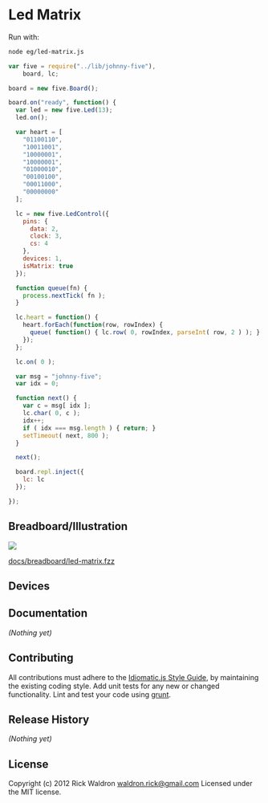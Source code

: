# Led Matrix

Run with:
```bash
node eg/led-matrix.js
```


```javascript
var five = require("../lib/johnny-five"),
    board, lc;

board = new five.Board();

board.on("ready", function() {
  var led = new five.Led(13);
  led.on();

  var heart = [
    "01100110",
    "10011001",
    "10000001",
    "10000001",
    "01000010",
    "00100100",
    "00011000",
    "00000000"
  ];

  lc = new five.LedControl({
    pins: {
      data: 2,
      clock: 3,
      cs: 4
    },
    devices: 1,
    isMatrix: true
  });

  function queue(fn) {
    process.nextTick( fn );
  }

  lc.heart = function() {
    heart.forEach(function(row, rowIndex) {
      queue( function() { lc.row( 0, rowIndex, parseInt( row, 2 ) ); } );
    });
  };

  lc.on( 0 );

  var msg = "johnny-five";
  var idx = 0;

  function next() {
    var c = msg[ idx ];
    lc.char( 0, c );
    idx++;
    if ( idx === msg.length ) { return; }
    setTimeout( next, 800 );
  }

  next();

  board.repl.inject({
    lc: lc
  });

});

```

## Breadboard/Illustration

<img src="https://raw.github.com/rwldrn/johnny-five/master/docs/breadboard/led-matrix.png">

[docs/breadboard/led-matrix.fzz](https://github.com/rwldrn/johnny-five/blob/master/docs/breadboard/led-matrix.fzz)



## Devices




## Documentation

_(Nothing yet)_









## Contributing
All contributions must adhere to the [Idiomatic.js Style Guide](https://github.com/rwldrn/idiomatic.js),
by maintaining the existing coding style. Add unit tests for any new or changed functionality. Lint and test your code using [grunt](https://github.com/cowboy/grunt).

## Release History
_(Nothing yet)_

## License
Copyright (c) 2012 Rick Waldron <waldron.rick@gmail.com>
Licensed under the MIT license.
